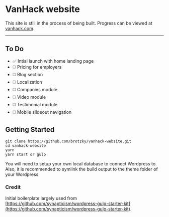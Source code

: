 # VanHack website

This site is still in the process of being built. Progress can be viewed at [vanhack.com](http://vanhack.com).

---

## To Do

- ✅ Intial launch with home landing page
- ◻️ Pricing for employers
- ◻️ Blog section
- ◻️ Localization
- ◻️ Companies module 
- ◻️ Video module 
- ◻️ Testimonial module 
- ◻️ Mobile slideout navigation 


## Getting Started

```
git clone https://github.com/brotzky/vanhack-website.git
cd vanhack-website
yarn
yarn start or gulp
```

You will need to setup your own local database to connect Wordpress to.
Also, it is recommended to symlink the build output to the theme folder of your Wordpress.

### Credit

Initial boilerplate largely used from [https://github.com/synapticism/wordpress-gulp-starter-kit](https://github.com/synapticism/wordpress-gulp-starter-kit).
